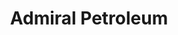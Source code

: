 ---
title: "Admiral Petroleum"
url: /flint/admiral-petroleum-richfield-road-2/
shop: Lebensmittel
---